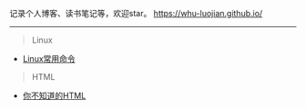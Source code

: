 记录个人博客、读书笔记等，欢迎star。 https://whu-luojian.github.io/

---

> Linux

- [Linux常用命令](https://whu-luojian.github.io/blog/linux-command.html)

> HTML

- [你不知道的HTML](https://whu-luojian.github.io/blog/html-you-not-know.html)



